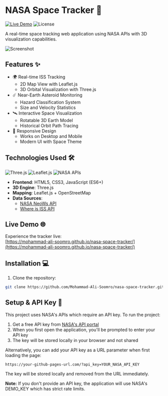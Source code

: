 # NASA Space Tracker 🚀

[![Live Demo](https://img.shields.io/badge/Live%20Demo-GitHub%20Pages-blue?style=for-the-badge)](https://mohammad-ali-soomro.github.io/nasa-space-tracker/)
![License](https://img.shields.io/badge/License-MIT-green?style=for-the-badge)

A real-time space tracking web application using NASA APIs with 3D visualization capabilities.

![Screenshot](https://via.placeholder.com/800x400.png?text=NASA+Space+Tracker+Screenshot) <!-- Add actual screenshot later -->

## Features ✨

- 🌍 Real-time ISS Tracking
  - 2D Map View with Leaflet.js
  - 3D Orbital Visualization with Three.js
- ☄️ Near-Earth Asteroid Monitoring
  - Hazard Classification System
  - Size and Velocity Statistics
- 🛰️ Interactive Space Visualization
  - Rotatable 3D Earth Model
  - Historical Orbit Path Tracing
- 📱 Responsive Design
  - Works on Desktop and Mobile
  - Modern UI with Space Theme

## Technologies Used 🛠️

![Three.js](https://img.shields.io/badge/Three.js-000000?style=flat&logo=threedotjs&logoColor=white)
![Leaflet.js](https://img.shields.io/badge/Leaflet.js-199900?style=flat&logo=leaflet&logoColor=white)
![NASA APIs](https://img.shields.io/badge/NASA%20APIs-0B3D91?style=flat&logo=nasa&logoColor=white)

- **Frontend**: HTML5, CSS3, JavaScript (ES6+)
- **3D Engine**: Three.js
- **Mapping**: Leaflet.js + OpenStreetMap
- **Data Sources**:
  - [NASA NeoWs API](https://api.nasa.gov/)
  - [Where is ISS API](https://wheretheiss.at/)

## Live Demo 🌐

Experience the tracker live:  
[https://mohammad-ali-soomro.github.io/nasa-space-tracker/](https://mohammad-ali-soomro.github.io/nasa-space-tracker/)

## Installation 💻

1. Clone the repository:
```bash
git clone https://github.com/Mohammad-Ali-Soomro/nasa-space-tracker.git
```

## Setup & API Key 🔑

This project uses NASA's APIs which require an API key. To run the project:

1. Get a free API key from [NASA's API portal](https://api.nasa.gov/)
2. When you first open the application, you'll be prompted to enter your API key
3. The key will be stored locally in your browser and not shared

Alternatively, you can add your API key as a URL parameter when first loading the page:
```
https://your-github-pages-url.com/?api_key=YOUR_NASA_API_KEY
```

The key will be stored locally and removed from the URL immediately.

**Note:** If you don't provide an API key, the application will use NASA's DEMO_KEY which has strict rate limits.
